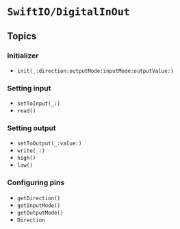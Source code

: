 # ``SwiftIO/DigitalInOut``

## Topics

### Initializer

- ``init(_:direction:outputMode:inputMode:outputValue:)``

### Setting input

- ``setToInput(_:)``
- ``read()``

### Setting output

- ``setToOutput(_:value:)``
- ``write(_:)``
- ``high()``
- ``low()``

### Configuring pins

- ``getDirection()``
- ``getInputMode()``
- ``getOutputMode()``
- ``Direction``
